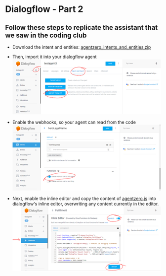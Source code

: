 # Dialogflow - Part 2 

## Follow these steps to replicate the assistant that we saw in the coding club

- Download the intent and entities: [agentzero_intents_and_entities.zip](https://github.com/bringbackthedog/codingclub/raw/master/agentzero_intents_and_entities.zip)

- Then, import it into your dialogflow agent  
  ![importIntents.PNG](https://github.com/bringbackthedog/codingclub/blob/master/images/importIntents.PNG)

- Enable the webhooks, so your agent can read from the code  
![enableWebhook.PNG](https://github.com/bringbackthedog/codingclub/blob/master/images/enableWebhook.PNG)  

- Next, enable the inline editor and copy the content of [agentzero.js](https://github.com/bringbackthedog/codingclub/blob/master/agentzero.js) into dialogflow's inline editor, overwriting any content currently in the editor.  
![inlineEditor.PNG](https://github.com/bringbackthedog/codingclub/blob/master/images/inlineEditor.PNG)  










